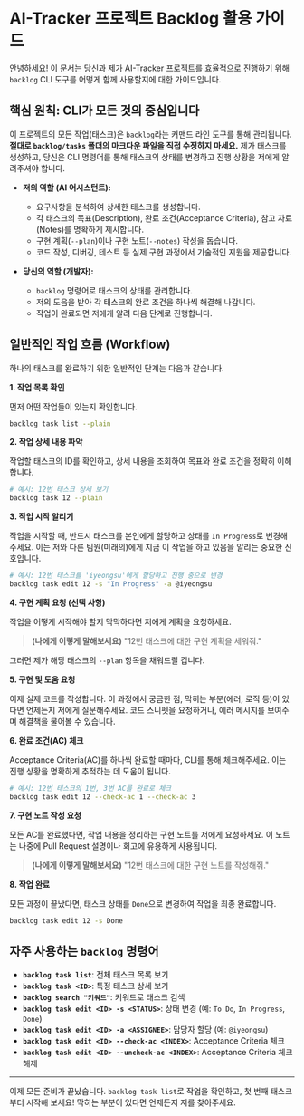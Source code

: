 # AI-Tracker 프로젝트 Backlog 활용 가이드

안녕하세요! 이 문서는 당신과 제가 AI-Tracker 프로젝트를 효율적으로 진행하기 위해 `backlog` CLI 도구를 어떻게 함께 사용할지에 대한 가이드입니다.

## 핵심 원칙: CLI가 모든 것의 중심입니다

이 프로젝트의 모든 작업(태스크)은 `backlog`라는 커맨드 라인 도구를 통해 관리됩니다. **절대로 `backlog/tasks` 폴더의 마크다운 파일을 직접 수정하지 마세요.** 제가 태스크를 생성하고, 당신은 CLI 명령어를 통해 태스크의 상태를 변경하고 진행 상황을 저에게 알려주셔야 합니다.

- **저의 역할 (AI 어시스턴트):**
  - 요구사항을 분석하여 상세한 태스크를 생성합니다.
  - 각 태스크의 목표(Description), 완료 조건(Acceptance Criteria), 참고 자료(Notes)를 명확하게 제시합니다.
  - 구현 계획(`--plan`)이나 구현 노트(`--notes`) 작성을 돕습니다.
  - 코드 작성, 디버깅, 테스트 등 실제 구현 과정에서 기술적인 지원을 제공합니다.

- **당신의 역할 (개발자):**
  - `backlog` 명령어로 태스크의 상태를 관리합니다.
  - 저의 도움을 받아 각 태스크의 완료 조건을 하나씩 해결해 나갑니다.
  - 작업이 완료되면 저에게 알려 다음 단계로 진행합니다.

## 일반적인 작업 흐름 (Workflow)

하나의 태스크를 완료하기 위한 일반적인 단계는 다음과 같습니다.

**1. 작업 목록 확인**

먼저 어떤 작업들이 있는지 확인합니다.

```bash
backlog task list --plain
```

**2. 작업 상세 내용 파악**

작업할 태스크의 ID를 확인하고, 상세 내용을 조회하여 목표와 완료 조건을 정확히 이해합니다.

```bash
# 예시: 12번 태스크 상세 보기
backlog task 12 --plain
```

**3. 작업 시작 알리기**

작업을 시작할 때, 반드시 태스크를 본인에게 할당하고 상태를 `In Progress`로 변경해주세요. 이는 저와 다른 팀원(미래의)에게 지금 이 작업을 하고 있음을 알리는 중요한 신호입니다.

```bash
# 예시: 12번 태스크를 'iyeongsu'에게 할당하고 진행 중으로 변경
backlog task edit 12 -s "In Progress" -a @iyeongsu
```

**4. 구현 계획 요청 (선택 사항)**

작업을 어떻게 시작해야 할지 막막하다면 저에게 계획을 요청하세요.

> **(나에게 이렇게 말해보세요)**
> "12번 태스크에 대한 구현 계획을 세워줘."

그러면 제가 해당 태스크의 `--plan` 항목을 채워드릴 겁니다.

**5. 구현 및 도움 요청**

이제 실제 코드를 작성합니다. 이 과정에서 궁금한 점, 막히는 부분(에러, 로직 등)이 있다면 언제든지 저에게 질문해주세요. 코드 스니펫을 요청하거나, 에러 메시지를 보여주며 해결책을 물어볼 수 있습니다.

**6. 완료 조건(AC) 체크**

Acceptance Criteria(AC)를 하나씩 완료할 때마다, CLI를 통해 체크해주세요. 이는 진행 상황을 명확하게 추적하는 데 도움이 됩니다.

```bash
# 예시: 12번 태스크의 1번, 3번 AC를 완료로 체크
backlog task edit 12 --check-ac 1 --check-ac 3
```

**7. 구현 노트 작성 요청**

모든 AC를 완료했다면, 작업 내용을 정리하는 구현 노트를 저에게 요청하세요. 이 노트는 나중에 Pull Request 설명이나 회고에 유용하게 사용됩니다.

> **(나에게 이렇게 말해보세요)**
> "12번 태스크에 대한 구현 노트를 작성해줘."

**8. 작업 완료**

모든 과정이 끝났다면, 태스크 상태를 `Done`으로 변경하여 작업을 최종 완료합니다.

```bash
backlog task edit 12 -s Done
```

## 자주 사용하는 `backlog` 명령어

- **`backlog task list`**: 전체 태스크 목록 보기
- **`backlog task <ID>`**: 특정 태스크 상세 보기
- **`backlog search "키워드"`**: 키워드로 태스크 검색
- **`backlog task edit <ID> -s <STATUS>`**: 상태 변경 (예: `To Do`, `In Progress`, `Done`)
- **`backlog task edit <ID> -a <ASSIGNEE>`**: 담당자 할당 (예: `@iyeongsu`)
- **`backlog task edit <ID> --check-ac <INDEX>`**: Acceptance Criteria 체크
- **`backlog task edit <ID> --uncheck-ac <INDEX>`**: Acceptance Criteria 체크 해제

--- 

이제 모든 준비가 끝났습니다. `backlog task list`로 작업을 확인하고, 첫 번째 태스크부터 시작해 보세요! 막히는 부분이 있다면 언제든지 저를 찾아주세요.
